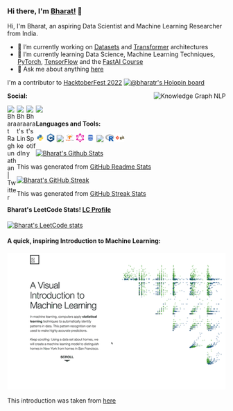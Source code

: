 ### Hi there, I'm [Bharat!](https://github.com/bharatr21) 👋

<!--
**bharatr21/bharatr21** is a ✨ _special_ ✨ repository because its `README.md` (this file) appears on your GitHub profile.

Here are some ideas to get you started:

- 🔭 I’m currently working on ...
- 🌱 I’m currently learning ...
- 👯 I’m looking to collaborate on ...
- 🤔 I’m looking for help with ...
- 💬 Ask me about ...
- 📫 How to reach me: ...
- 😄 Pronouns: ...
- ⚡ Fun fact: ...
-->
Hi, I'm Bharat, an aspiring Data Scientist and Machine Learning Researcher from India.

- 🔭 I’m currently working on [Datasets](https://github.com/huggingface/datasets/) and [Transformer](https://github.com/huggingface/transformers/) architectures
- 🌱 I’m currently learning Data Science, Machine Learning Techniques, [PyTorch](http://github.com/pytorch/pytorch/), [TensorFlow](https://github.com/tensorflow/tensorflow) and the [FastAI Course](https://course.fast.ai/)
- 💬 Ask me about anything [here](https://github.com/bharatr21/bharatr21/issues)

I'm a contributor to [HacktoberFest 2022](https://hacktoberfest.com/)
[![@bharatr's Holopin board](https://holopin.me/bharatr)](https://holopin.io/@bharatr)


<img align="right" alt="Knowledge Graph NLP" src="https://miro.medium.com/max/700/1*6rWaYPYOc7MDefBQQKdfUw.png" />

**Social:**

<a href="https://twitter.com/BharatR123"> <img align="left" alt="Bharat Raghunathan  | Twitter" width="22px" src="https://github.com/peterthehan/peterthehan/blob/ff2abc82ba18c42902a70c233d165c4e13c5a480/assets/twitter.svg" /> </a>
<a href="https://www.linkedin.com/in/bharat-raghunathan/"> <img align="left" alt="Bharat's LinkedIn" width="22px" src="https://github.com/peterthehan/peterthehan/blob/ff2abc82ba18c42902a70c233d165c4e13c5a480/assets/linkedin.svg" /> </a>
<a href="https://open.spotify.com/user/bharatrox"> <img align="left" alt="Bharat's Spotify" width="22px" src="https://github.com/peterthehan/peterthehan/blob/ff2abc82ba18c42902a70c233d165c4e13c5a480/assets/spotify.svg" /> </a>
![](https://komarev.com/ghpvc/?username=bharatr21&color=blue&style=flat&label=Views)

**Languages and Tools:**

<code><img height="20" src="https://raw.githubusercontent.com/github/explore/80688e429a7d4ef2fca1e82350fe8e3517d3494d/topics/python/python.png"></code>
<code><img height="20" src="https://raw.githubusercontent.com/github/explore/80688e429a7d4ef2fca1e82350fe8e3517d3494d/topics/cpp/cpp.png"></code>
<code><img height="20" src="https://avatars0.githubusercontent.com/u/21003710"></code>
<code><img height="20" src="https://raw.githubusercontent.com/github/explore/80688e429a7d4ef2fca1e82350fe8e3517d3494d/topics/tensorflow/tensorflow.png"></code>
<code><img height="20" src="https://raw.githubusercontent.com/github/explore/80688e429a7d4ef2fca1e82350fe8e3517d3494d/topics/graphql/graphql.png"></code>
<code><img height="20" src="https://raw.githubusercontent.com/github/explore/80688e429a7d4ef2fca1e82350fe8e3517d3494d/topics/sql/sql.png"></code>
<code><img height="20" src="https://avatars1.githubusercontent.com/u/21206976"></code>
<code><img height="20" src="https://raw.githubusercontent.com/github/explore/80688e429a7d4ef2fca1e82350fe8e3517d3494d/topics/r/r.png"></code>
<code><img height="20" src="https://raw.githubusercontent.com/github/explore/80688e429a7d4ef2fca1e82350fe8e3517d3494d/topics/git/git.png"></code>

[![Bharat's Github Stats](https://github-readme-stats.vercel.app/api?username=bharatr21&show_icons=true&theme=radical)](https://github.com/bharatr21/github-readme-stats)

This was generated from [GitHub Readme Stats](https://github.com/anuraghazra/github-readme-stats)

[![Bharat's GitHub Streak](https://github-readme-streak-stats.herokuapp.com/?user=bharatr21&theme=dark)](https://git.io/streak-stats)

This was generated from [GitHub Streak Stats](https://git.io/streak-stats)

#### Bharat's LeetCode Stats! [LC Profile](https://leetcode.com/bharatr)
[![Bharat's LeetCode stats](https://leetcode-stats-six.vercel.app/?username=bharatr)](https://github.com/KnlnKS/leetcode-stats)

#### A quick, inspiring Introduction to Machine Learning:

<img alt="ML Introduction GIF" src="https://github.com/bharatr21/bharatr21/blob/main/assets/MLIntro.gif" />

This introduction was taken from [here](https://gifer.com/en/8Pu6)
